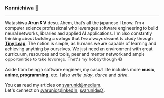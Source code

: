 ### Konnichiwa 👋

____________

Watashiwa **Arun S V** desu. Ahem, that's all the japanese I know. I'm a computer science professional who leverages software engineering to build neural networks, libraries and applied AI applications. 
I'm also constantly thinking about building a college that I've always dreamt to study through [**Tiny Leap**](https://tinyleap.org). 
The notion is simple, as humans we are capable of learning and achieving anything by ourselves. 
We just need an environment with great curriculum, resources and tools, peer and mentor network and 
ample opportunities to take leverage. That's my hobby though 😅.
<br><br>
Aside from being a software engineer, my casual life includes more **music**, **anime**, 
**programming**, etc. I also _write_, _play_, _dance_ and _drive_. 
<br><br>
You can read my articles on [svarunid@medium](https://svarunid.medium.com/). <br>
Let's connect on [svarunid@linkedIn](https://www.linkedin.com/in/svarunid/), [svarunid@X](https://x.com/svarunid/).
